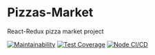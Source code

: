 # Pizzas-Market
React-Redux pizza market project

[![Maintainability](https://api.codeclimate.com/v1/badges/9d7491bb666abe9a46ba/maintainability)](https://codeclimate.com/github/WilDwMe/pizzas-market/maintainability)
[![Test Coverage](https://api.codeclimate.com/v1/badges/9d7491bb666abe9a46ba/test_coverage)](https://codeclimate.com/github/WilDwMe/pizzas-market/test_coverage)
[![Node CI/CD](https://github.com/WilDwMe/pizzas-market/actions/workflows/nodeCI.js.yml/badge.svg?branch=main)](https://github.com/WilDwMe/pizzas-market/actions/workflows/nodeCI.js.yml)

